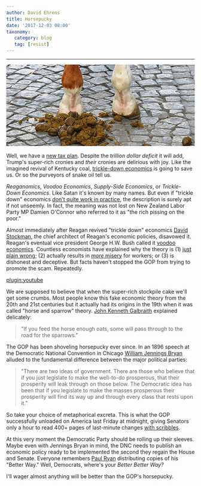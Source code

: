 ```yaml
---
author: David Ehrens
title: Horsepucky
date: '2017-12-03 08:00'
taxonomy:
   category: blog
   tag: [resist]
---
```

---

![](horsepucky.jpg)

Well, we have a [new tax plan](http://www.thenation.com/article/republicans-are-looting-the-treasury-while-they-still-can/). Despite the *trillion dollar deficit* it will add, Trump's super-rich cronies and *their* cronies are delirious with joy. Like the imagined revival of Kentucky coal, [trickle-down economics](http://www.salon.com/2017/11/04/voodoo-economics-makes-a-comeback-in-republican-tax-plan_partner/) is going to save us. Or so the purveyors of snake oil tell us.

*Reaganomics*, *Voodoo Economics*, *Supply-Side Economics*, or *Trickle-Down Economics*. Like Satan it's known by many names. But even if "trickle down" economics [don't quite work in practice](http://www.youtube.com/watch?v=U9G8XREyG0Q), the description is surely apt if not unseemly. In fact, the meaning was not lost on New Zealand Labor Party MP Damien O'Connor who referred to it as "the rich pissing on the poor." 

Almost immediately after Reagan revived "trickle down" economics [David Stockman](http://billmoyers.com/guest/david-stockman/), the chief architect of Reagan's economic policies, disavowed it. Reagan's eventual vice president George H.W. Bush called it [voodoo economics](http://www.washingtonpost.com/business/economy/before-trumps-tax-plan-there-was-voodoo-economics-hyperbole/2016/12/21/c37c97ea-c3d2-11e6-8422-eac61c0ef74d_story.html). Countless economists have explained why the theory is (1) [just plain wrong](http://www.youtube.com/watch?v=ihIMW9nur7U); (2) actually results in [*more* misery](http://www.youtube.com/watch?v=pPe5xYBP0D8) for workers; or (3) is dishonest and deceptive. But facts haven't stopped the GOP from trying to promote the scam. Repeatedly.

[plugin:youtube](http://www.youtube.com/watch?v=No67351EDKk)

We are supposed to believe that when the super-rich stockpile cake we'll get some crumbs. Most people know this fake economic theory from the 20th and 21st centuries but it actually had its origins in the 19th when it was called "horse and sparrow" theory. [John Kenneth Galbraith](http://www.nybooks.com/articles/1982/02/04/recession-economics/) explained delicately:

> "If you feed the horse enough oats, some will pass through to the road for the sparrows."

The GOP has been shoveling horsepucky ever since. In an 1896 speech at the Democratic National Convention in Chicago [William Jennings Bryan](http://www.andrew.cmu.edu/course/88-301/data_of_macro/cross_of_gold.pdf) alluded to the fundamental difference between the major political parties:

> "There are two ideas of government. There are those who believe that if you just legislate to make the well-to-do prosperous, that their prosperity will leak through on those below. The Democratic idea has been that if you legislate to make the masses prosperous their prosperity will find its way up and through every class that rests upon it."

So take your choice of metaphorical excreta. This is what the GOP successfully unloaded on America last Friday at midnight, giving Senators only a hour to read 400+ pages of last-minute changes [with scribbles](http://www.salon.com/2017/12/02/senate-passes-tax-overhaul-bill-with-last-minute-changes-and-hand-written-scribbles/).

At this very moment the Democratic Party should be rolling up their sleeves. Maybe even with Jennings Bryan in mind, the DNC needs to publish an economic policy ready to be implemented the second they regain the House and Senate. Everyone remembers [Paul Ryan](http://abetterway.speaker.gov/) distributing copies of his "Better Way." Well, Democrats, where's your *Better Better Way?* 

I'll wager almost anything will be better than the GOP's horsepucky.


